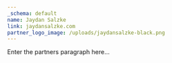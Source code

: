 ```yaml
---
_schema: default
name: Jaydan Salzke
link: jaydansalzke.com
partner_logo_image: /uploads/jaydansalzke-black.png
---
```

Enter the partners paragraph here…